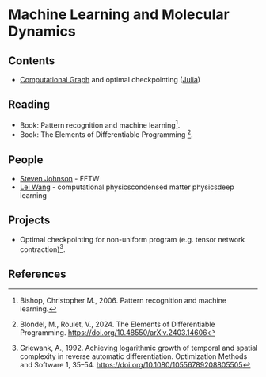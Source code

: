 # Machine Learning and Molecular Dynamics

## Contents
- [Computational Graph](([Python](https://github.com/GiggleLiu/marburg))) and optimal checkpointing ([Julia](https://github.com/GiggleLiu/TreeverseAlgorithm.jl/tree/master/test))

## Reading
- Book: Pattern recognition and machine learning[^Bishop2006].
- Book: The Elements of Differentiable Programming [^Blondel2024].

## People

- [Steven Johnson](https://scholar.google.com/citations?hl=zh-CN&user=_MHaph0AAAAJ) - FFTW
- [Lei Wang](https://scholar.google.com/citations?hl=zh-CN&user=t4m9TCIAAAAJ) - computational physicscondensed matter physicsdeep learning

## Projects
- Optimal checkpointing for non-uniform program (e.g. tensor network contraction)[^Griewank1992].

## References
[^Griewank1992]: Griewank, A., 1992. Achieving logarithmic growth of temporal and spatial complexity in reverse automatic differentiation. Optimization Methods and Software 1, 35–54. https://doi.org/10.1080/10556789208805505

[^Blondel2024]: Blondel, M., Roulet, V., 2024. The Elements of Differentiable Programming. https://doi.org/10.48550/arXiv.2403.14606
[^Bishop2006]: Bishop, Christopher M., 2006. Pattern recognition and machine learning.